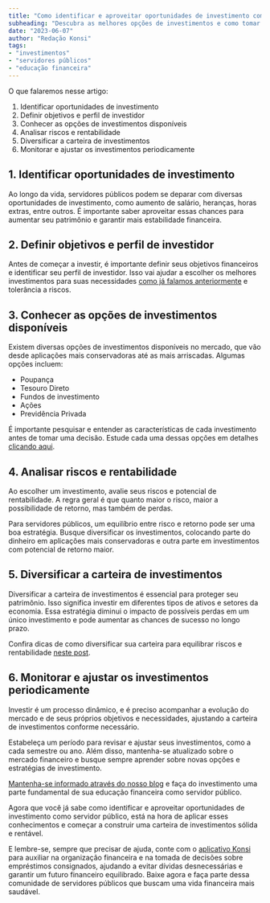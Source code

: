 ```yaml
---
title: "Como identificar e aproveitar oportunidades de investimento como servidor público"
subheading: "Descubra as melhores opções de investimentos e como tomar decisões inteligentes para aumentar seu patrimônio."
date: "2023-06-07"
author: "Redação Konsi"
tags:
- "investimentos"
- "servidores públicos"
- "educação financeira"
---
```


O que falaremos nesse artigo:

1. Identificar oportunidades de investimento
2. Definir objetivos e perfil de investidor
3. Conhecer as opções de investimentos disponíveis
4. Analisar riscos e rentabilidade
5. Diversificar a carteira de investimentos
6. Monitorar e ajustar os investimentos periodicamente

## 1. Identificar oportunidades de investimento

Ao longo da vida, servidores públicos podem se deparar com diversas oportunidades de investimento, como aumento de salário, heranças, horas extras, entre outros. É importante saber aproveitar essas chances para aumentar seu patrimônio e garantir mais estabilidade financeira. 

## 2. Definir objetivos e perfil de investidor

Antes de começar a investir, é importante definir seus objetivos financeiros e identificar seu perfil de investidor. Isso vai ajudar a escolher os melhores investimentos para suas necessidades [como já falamos anteriormente](./a-importncia-da-reserva-de-emergncia-e-como-constru-la-com-inteligncia-financeira.md) e tolerância a riscos.

## 3. Conhecer as opções de investimentos disponíveis

Existem diversas opções de investimentos disponíveis no mercado, que vão desde aplicações mais conservadoras até as mais arriscadas. Algumas opções incluem:

- Poupança
- Tesouro Direto
- Fundos de investimento
- Ações
- Previdência Privada

É importante pesquisar e entender as características de cada investimento antes de tomar uma decisão. Estude cada uma dessas opções em detalhes [clicando aqui](./investimento-para-servidores-pblicos-conhecendo-as-melhores-opes.md).

## 4. Analisar riscos e rentabilidade

Ao escolher um investimento, avalie seus riscos e potencial de rentabilidade. A regra geral é que quanto maior o risco, maior a possibilidade de retorno, mas também de perdas.

Para servidores públicos, um equilíbrio entre risco e retorno pode ser uma boa estratégia. Busque diversificar os investimentos, colocando parte do dinheiro em aplicações mais conservadoras e outra parte em investimentos com potencial de retorno maior.

## 5. Diversificar a carteira de investimentos

Diversificar a carteira de investimentos é essencial para proteger seu patrimônio. Isso significa investir em diferentes tipos de ativos e setores da economia. Essa estratégia diminui o impacto de possíveis perdas em um único investimento e pode aumentar as chances de sucesso no longo prazo.

Confira dicas de como diversificar sua carteira para equilibrar riscos e rentabilidade [neste post](./estratgias-para-garantir-um-futuro-financeiro-tranquilo-como-servidor-pblico.md).

## 6. Monitorar e ajustar os investimentos periodicamente

Investir é um processo dinâmico, e é preciso acompanhar a evolução do mercado e de seus próprios objetivos e necessidades, ajustando a carteira de investimentos conforme necessário.

Estabeleça um período para revisar e ajustar seus investimentos, como a cada semestre ou ano. Além disso, mantenha-se atualizado sobre o mercado financeiro e busque sempre aprender sobre novas opções e estratégias de investimento.

[Mantenha-se informado através do nosso blog](./konsi.com.br/postagens) e faça do investimento uma parte fundamental de sua educação financeira como servidor público.

Agora que você já sabe como identificar e aproveitar oportunidades de investimento como servidor público, está na hora de aplicar esses conhecimentos e começar a construir uma carteira de investimentos sólida e rentável.

E lembre-se, sempre que precisar de ajuda, conte com o [aplicativo Konsi](https://www.konsi.com.br) para auxiliar na organização financeira e na tomada de decisões sobre empréstimos consignados, ajudando a evitar dívidas desnecessárias e garantir um futuro financeiro equilibrado. Baixe agora e faça parte dessa comunidade de servidores públicos que buscam uma vida financeira mais saudável.